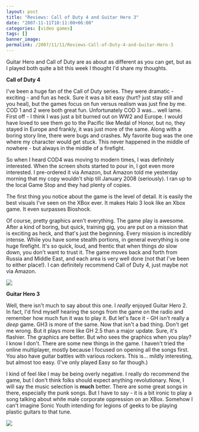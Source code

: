 ```yaml
---
layout: post
title: "Reviews: Call of Duty 4 and Guitar Hero 3"
date: "2007-11-11T10:11:00+06:00"
categories: [video games]
tags: []
banner_image: 
permalink: /2007/11/11/Reviews-Call-of-Duty-4-and-Guitar-Hero-3
---
```


Guitar Hero and Call of Duty are as about as different as you can get, but as I played both quite a bit this week I thought I'd share my thoughts.
<!--more-->
<b>Call of Duty 4</b><br/>

I've been a huge fan of the Call of Duty series. They were dramatic - exciting - and fun as heck. Sure it was a bit easy (hurt? just stay still and you heal), but the games focus on fun versus realism was just fine by me. COD 1 and 2 were both great fun. Unfortunately COD 3 was... well lame. First off - I think I was just a bit burned out on WW2 and Europe. I would have loved to see them go to the Pacific like Medal of Honor, but no, they stayed in Europe and frankly, it was just more of the same. Along with a boring story line, there were bugs and crashes. My favorite bug was the one where my character would get stuck. This never happened in the middle of nowhere - but always in the middle of a firefight. 

So when I heard COD4 was moving to modern times, I was definitely interested. When the screen shots started to pour in, I got even more interested. I pre-ordered it via Amazon, but Amazon told me yesterday morning that my copy wouldn't ship till January 2008 (seriously). I ran up to the local Game Stop and they had plenty of copies. 

The first thing you notice about the game is the level of detail. It is easily the best visuals I've seen on the XBox ever. It makes Halo 3 look like an Xbox game. It even surpasses Bioshock. 

Of course, pretty graphics aren't everything. The game play is awesome. After a kind of boring, but quick, training gig, you are put on a mission that is exciting as heck, and that's just the beginning. Every mission is incredibly intense. While you have some stealth portions, in general everything is one huge firefight. It's so quick, loud, and frentic that when things <i>do</i> slow down, you don't want to trust it. The game moves back and forth from Russia and Middle East, and each area is very well done (not that I've been to either place!). I can definitely recommend Call of Duty 4, just maybe not via Amazon. 


<img src="https://static.raymondcamden.com/images/cd3.jpg">

<b>Guitar Hero 3</b><br />

Well, there isn't much to say about this one. I <i>really</i> enjoyed Guitar Hero 2. In fact, I'd find myself hearing the songs from the game on the radio and remember how much fun it was to play it. But let's face it - GH isn't really a <i>deep</i> game. GH3 is more of the same. Now that isn't a bad thing. Don't get me wrong. But it plays more like GH 2.5 than a major update. Sure, it's flashier. The graphics are better. But who sees the graphics when you play? I know I don't. There are some new things in the game. I haven't tried the online multiplayer, mostly because I focused on opening all the songs first. You also have guitar battles with various rockers. This is... mildly interesting, but almost too easy. (I've only played Easy so far though.)

I kind of feel like I may be being overly negative. I really do recommend the game, but I don't think folks should expect anything revolutionary. Now, I will say the music selection is <b>much</b> better. There are some great songs in there, especially the punk songs. But I have to say - it is a bit ironic to play a song talking about white male corporate oppression on an XBox. Somehow I can't imagine Sonic Youth intending for legions of geeks to be playing plastic guitars to that tune.

<img src="https://static.raymondcamden.com/images/cfjedi//gh1.jpg">